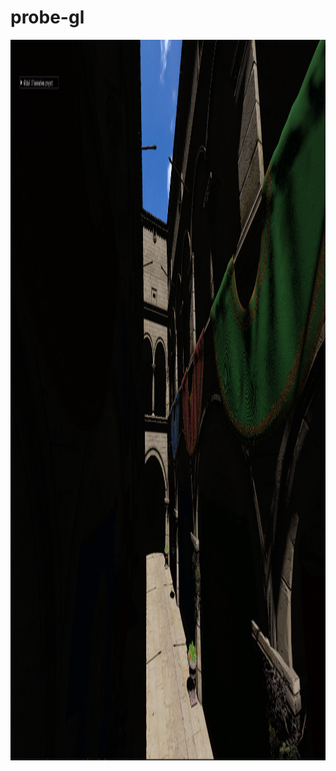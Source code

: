 # probe-gl
<img width="2045" height="1153" alt="screenshot_image" src="https://raw.githubusercontent.com/fpbellow/probe-gl/main/screenshot_image.png" />
